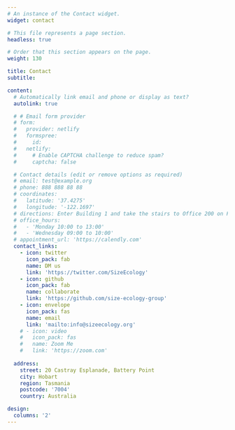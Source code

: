 ```yaml
---
# An instance of the Contact widget.
widget: contact

# This file represents a page section.
headless: true

# Order that this section appears on the page.
weight: 130

title: Contact
subtitle:

content:
  # Automatically link email and phone or display as text?
  autolink: true

  # # Email form provider
  # form:
  #   provider: netlify
  #   formspree:
  #     id:
  #   netlify:
  #     # Enable CAPTCHA challenge to reduce spam?
  #     captcha: false

  # Contact details (edit or remove options as required)
  # email: test@example.org
  # phone: 888 888 88 88
  # coordinates:
  #   latitude: '37.4275'
  #   longitude: '-122.1697'
  # directions: Enter Building 1 and take the stairs to Office 200 on Floor 2
  # office_hours:
  #   - 'Monday 10:00 to 13:00'
  #   - 'Wednesday 09:00 to 10:00'
  # appointment_url: 'https://calendly.com'
  contact_links:
    - icon: twitter
      icon_pack: fab
      name: DM us
      link: 'https://twitter.com/SizeEcology'
    - icon: github
      icon_pack: fab
      name: collaborate
      link: 'https://github.com/size-ecology-group'
    - icon: envelope
      icon_pack: fas
      name: email
      link: 'mailto:info@sizeecology.org'
    # - icon: video
    #   icon_pack: fas
    #   name: Zoom Me
    #   link: 'https://zoom.com'
    
  address:
    street: 20 Castray Esplanade, Battery Point
    city: Hobart
    region: Tasmania
    postcode: '7004'
    country: Australia

design:
  columns: '2'
---
```

